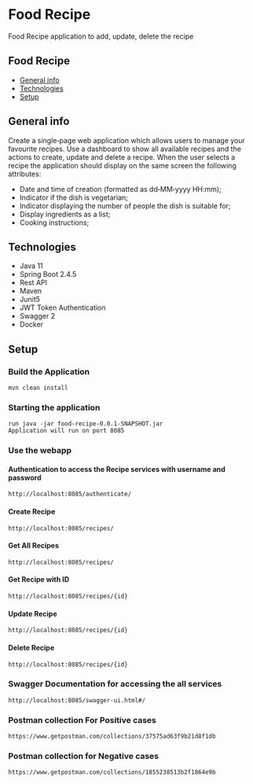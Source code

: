 # Food Recipe
Food Recipe application to add, update, delete the recipe

## Food Recipe
* [General info](#general-info)
* [Technologies](#technologies)
* [Setup](#setup)

## General info
Create a single‐page web application which allows users to manage your favourite recipes.
Use a dashboard to show all available recipes and the actions to create, update and delete a recipe.
When the user selects a recipe the application should display on the same screen the following attributes:
 * Date and time of creation (formatted as dd‐MM‐yyyy HH:mm);
 * Indicator if the dish is vegetarian;
 * Indicator displaying the number of people the dish is suitable for;
 * Display ingredients as a list;
 * Cooking instructions;
## Technologies
* Java 11
* Spring Boot 2.4.5
* Rest API
* Maven
* Junit5
* JWT Token Authentication
* Swagger 2
* Docker

## Setup
### Build the Application
 ``` mvn clean install ```
### Starting the application
```change to target directory
run java -jar food-recipe-0.0.1-SNAPSHOT.jar
Application will run on port 8085
```
### Use the webapp
#### Authentication to access the Recipe services with username and password
```http://localhost:8085/authenticate/  ```

#### Create Recipe <br/>
``` http://localhost:8085/recipes/  ```

#### Get All Recipes
``` http://localhost:8085/recipes/ ```

#### Get Recipe with ID
``` http://localhost:8085/recipes/{id} ```

#### Update Recipe 
``` http://localhost:8085/recipes/{id} ```

#### Delete Recipe
``` http://localhost:8085/recipes/{id} ```

### Swagger Documentation for accessing the all services <br/>
``` http://localhost:8085/swagger-ui.html#/ ```

### Postman collection For Positive cases
``` https://www.getpostman.com/collections/37575ad63f9b21d8f1db ``` 

### Postman collection for Negative cases
``` https://www.getpostman.com/collections/1855238513b2f1864e9b ``` 

